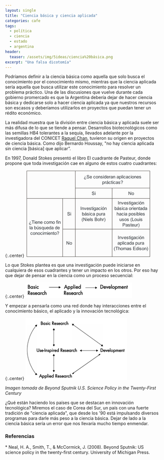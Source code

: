 ```yaml
---
layout: single
title: "Ciencia básica y ciencia aplicada"
categories: cafe
tags:
  - política
  - ciencia
  - estado
  - argentina
header:
  teaser: /assets/img/5ideas/ciencia%20básica.png
excerpt: "Una falsa dicotomía"
---
```


Podríamos definir a la ciencia básica como aquella que solo busca el conocimiento por el conocimiento mismo, mientras que la ciencia aplicada sería aquella que busca utilizar este conocimiento para resolver un problema práctico. Una de las discusiones que vuelve durante cada gobierno promercado es que la Argentina debería dejar de hacer ciencia básica y dedicarse solo a hacer ciencia aplicada ya que nuestros recursos son escasos y deberíamos utilizarlos en proyectos que puedan tener un rédito económico.

La realidad muestra que la división entre ciencia básica y aplicada suele ser más difusa de lo que se tiende a pensar. Desarrollos biotecnológicos como las semillas HB4 tolerantes a la sequía, llevados adelante por la investigadora del CONICET <a href="https://www.lanacion.com.ar/opinion/la-repregunta-raquel-chan-en-la-ciencia-argentina-la-resistencia-al-mundo-del-agro-es-muy-nid25092022/">Raquel Chan</a>, tuvieron su origen en proyectos de ciencia básica. Como dijo Bernardo Houssay, "no hay ciencia aplicada sin ciencia [básica] que aplicar”.

En 1997, Donald Stokes presentó el libro El cuadrante de Pasteur,  donde propone que toda investigación cae en alguno de estos cuatro cuadrantes:

{:.center}
![tabla](/assets/img/5ideas/tabla.png)

Lo que Stokes plantea es que una investigación puede iniciarse en cualquiera de esos cuadrantes y tener un impacto en los otros. Por eso hay que dejar de pensar en la ciencia como un proceso secuencial:

{:.center}
![lineal](/assets/img/5ideas/lineal.png)

Y empezar a pensarla como una red donde hay interacciones entre el conocimiento básico, el aplicado y la innovación tecnológica:

{:.center}
![multicausal](/assets/img/5ideas/multicausal.png)
<br>
<p class="center"><i>Imagen tomada de Beyond Sputnik U.S. Science Policy in the Twenty-First Century</i></p>

¿Qué están haciendo los países que se destacan en innovación tecnológica? Miremos el caso de Corea del Sur, un país con una fuerte tradición de "ciencia aplicada", que desde los '90 está impulsando diversos programas para darle más peso a la ciencia básica. Dejar de lado a la ciencia básica sería un error que nos llevaría mucho tiempo enmendar.

<h3> Referencias</h3>
* Neal, H. A., Smith, T., & McCormick, J. (2008). Beyond Sputnik: US science policy in the twenty-first century. University of Michigan Press.
